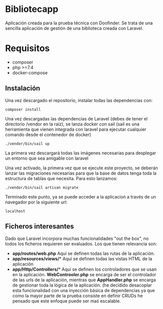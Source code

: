 ﻿# Bibliotecapp
Aplicación creada para la prueba técnica con Doofinder.
Se trata de una sencilla aplicación de gestión de una biblioteca creada con Laravel.

# Requisitos

 - composer
 - php >=7.4
 - docker-compose

## Instalación
Una vez descargado el repositorio, instalar todas las dependencias con:

    composer install
   Una vez descargadas las dependencias de Laravel (debes de tener el directorio /vendor en la raiz), se lanza docker con sail (sail es una herramienta que vienen integrada con laravel para ejecutar cualquier comando desde el contenedor de docker)
   

    ./vendor/bin/sail up
La primera vez descargará todas las imágenes necesarias para desplegar un entorno que sea amigable con laravel

Una vez activado, la primera vez que se ejecute este proyecto, se deberán lanzar las migraciones necesarias para que la base de datos tenga toda la estructura de tablas que necesita. Para esto lanzamos:

    ./vendor/bin/sail artisan migrate
Terminado este punto, ya se puede acceder a la aplicacioń a través de un navegador por la siguiente url:

    localhost

 

## Ficheros interesantes

Dado que Laravel incorpora muchas funcionalidades "out the box",  no todos los ficheros requieren ser evaluados. Los que tienen relevancia son:

 - **app/routes/web.php** 	     Aquí se definen todas las rutas de la aplicación.
 - **app/resources/views/*** 		Aquí se definen todas las vistas HTML de la aplicación
 - **app/Http/Controllers/***		Aquí se definen los controladores que se usan en la aplicación. **WebControoler.php** se encarga de ser el controlador de las urls de la aplicación, mientras que **AppHandler.php** se encarga de gestionar toda la lógica de la aplicación. (he decidido desacoplar esta funcionalidad con una inyección básica de dependencias ya que como la mayor parte de la prueba consiste en definir CRUDs he pensado que este enfoque puede ser maś escalable.
